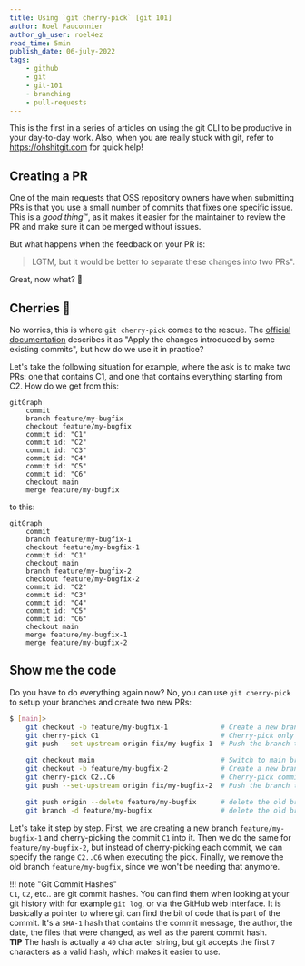 ```yaml
---
title: Using `git cherry-pick` [git 101]
author: Roel Fauconnier
author_gh_user: roel4ez
read_time: 5min
publish_date: 06-july-2022
tags:
    - github
    - git
    - git-101
    - branching
    - pull-requests
---
```


This is the first in a series of articles on using the git CLI to be productive
in your day-to-day work. Also, when you are really stuck with git, refer to
<https://ohshitgit.com> for quick help!

## Creating a PR

One of the main requests that OSS repository owners have when submitting PRs is
that you use a small number of commits that fixes one specific issue. This is a 
*good thing*™️, as it makes it easier for the maintainer to review the PR and make
sure it can be merged without issues.

But what happens when the feedback on your PR is: 

> LGTM, but it would be better to separate these changes into two PRs".

 Great, now what? 🤔

## Cherries 🍒

No worries, this is where `git cherry-pick` comes to the rescue. The [official 
documentation](https://git-scm.com/docs/git-cherry-pick) describes it as "Apply
the changes introduced by some existing commits", but how do we use it in
practice?

Let's take the following situation for example, where the ask is to make two PRs:
one that contains C1, and one that contains everything starting from C2.
How do we get from this:

```mermaid
gitGraph
    commit
    branch feature/my-bugfix
    checkout feature/my-bugfix
    commit id: "C1"
    commit id: "C2"
    commit id: "C3"
    commit id: "C4"
    commit id: "C5"
    commit id: "C6"
    checkout main
    merge feature/my-bugfix
```

to this:
    
```mermaid
gitGraph
    commit
    branch feature/my-bugfix-1
    checkout feature/my-bugfix-1
    commit id: "C1"
    checkout main
    branch feature/my-bugfix-2
    checkout feature/my-bugfix-2
    commit id: "C2"
    commit id: "C3"
    commit id: "C4"
    commit id: "C5"
    commit id: "C6"
    checkout main
    merge feature/my-bugfix-1
    merge feature/my-bugfix-2
```

## Show me the code

Do you have to do everything again now? No, you can use `git cherry-pick` to
setup your branches and create two new PRs:

```bash
$ [main]> 
    git checkout -b feature/my-bugfix-1             # Create a new branch for the C1 changes
    git cherry-pick C1                              # Cherry-pick only commit C1
    git push --set-upstream origin fix/my-bugfix-1  # Push the branch to the remote

    git checkout main                               # Switch to main branch, since we want to use the same base branch for the other changes
    git checkout -b feature/my-bugfix-2             # Create a new branch for the C2 changes
    git cherry-pick C2..C6                          # Cherry-pick commits C2 to C6                
    git push --set-upstream origin fix/my-bugfix-2  # Push the branch to the remote

    git push origin --delete feature/my-bugfix      # delete the old branch remotely
    git branch -d feature/my-bugfix                 # delete the old branch locally
```

Let's take it step by step. First, we are creating a new branch
`feature/my-bugfix-1` and cherry-picking the commit `C1` into it. Then
we do the same for `feature/my-bugfix-2`, but instead of cherry-picking each
commit, we can specify the range `C2..C6` when executing the pick.
Finally, we remove the old branch `feature/my-bugfix`, since we won't be needing
that anymore.

!!! note "Git Commit Hashes"  
    `C1`, `C2`, etc.. are git commit hashes.
    You can find them when looking at your git history with for example `git log`, or
    via the GitHub web interface. It is basically a pointer to where git can find the
    bit of code that is part of the commit. It's a `SHA-1` hash that contains the
    commit message, the author, the date, the files that were changed, as well as the
    parent commit hash.  
    **TIP** The hash is actually a `40` character string, but git accepts
    the first `7` characters as a valid hash, which makes it easier to use.
